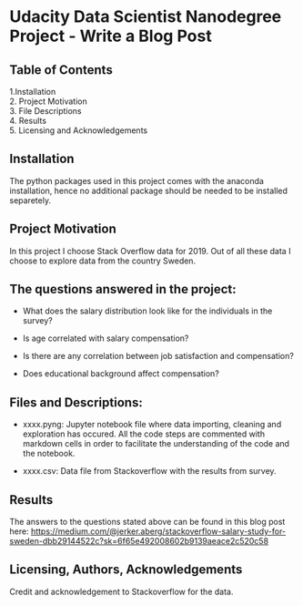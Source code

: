 


# Udacity Data Scientist Nanodegree Project - Write a Blog Post

## Table of Contents
1.Installation  
2. Project Motivation  
3. File Descriptions  
4. Results  
5. Licensing and Acknowledgements  
## Installation
The python packages used in this project comes with the anaconda installation, hence no additional package should be needed to be installed separetely.

## Project Motivation
In this project I choose Stack Overflow data for 2019. Out of all these data I choose to explore data from the country Sweden.

## The questions answered in the project:
- What does the salary distribution look like for the individuals in the survey?

- Is age correlated with salary compensation?

- Is there are any correlation between job satisfaction and compensation?

- Does educational background affect compensation?


## Files and Descriptions:
- xxxx.pyng: Jupyter notebook file where data importing, cleaning and exploration has occured. All the code steps are commented with markdown cells in order to facilitate the understanding of the code and the notebook.

- xxxx.csv: Data file from Stackoverflow with the results from survey.

## Results
The answers to the questions stated above can be found in this blog post here: https://medium.com/@jerker.aberg/stackoverflow-salary-study-for-sweden-dbb29144522c?sk=6f65e492008602b9139aeace2c520c58

## Licensing, Authors, Acknowledgements
Credit and acknowledgement to Stackoverflow for the data.